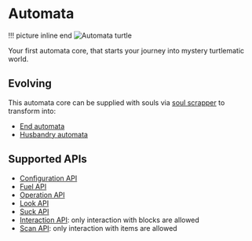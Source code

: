 # Automata

!!! picture inline end
    ![Automata turtle](automata_turtle.png)

Your first automata core, that starts your journey into mystery turtlematic world.

## Evolving

This automata core can be supplied with souls via [soul scrapper](soul_scrapper.md) to transform into:

- [End automata](end.md)
- [Husbandry automata](husbandry.md)

## Supported APIs

- [Configuration API](configuration.md)
- [Fuel API](fuel.md)
- [Operation API](operation.md)
- [Look API](look.md)
- [Suck API](suck.md)
- [Interaction API](interaction.md): only interaction with blocks are allowed
- [Scan API](scan.md): only interaction with items are allowed
